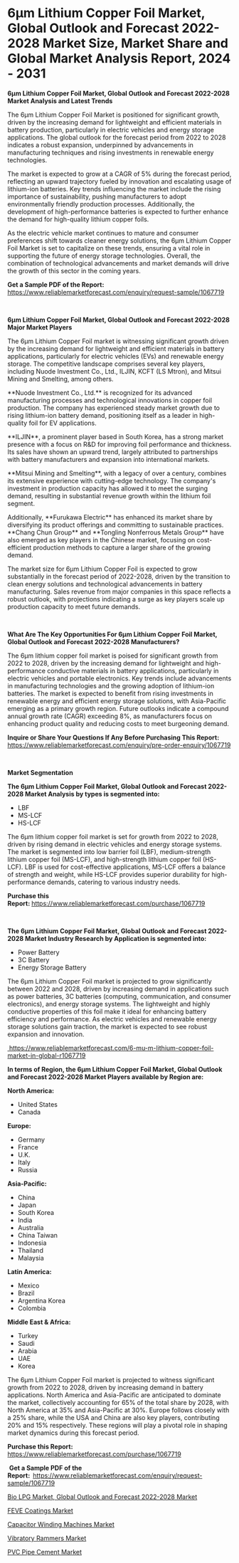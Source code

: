 <p><h1>6μm Lithium Copper Foil Market, Global Outlook and Forecast 2022-2028 Market Size, Market Share and Global Market Analysis Report, 2024 - 2031</h1></p><p><strong>6μm Lithium Copper Foil Market, Global Outlook and Forecast 2022-2028 Market Analysis and Latest Trends</strong></p>
<p><p>The 6μm Lithium Copper Foil Market is positioned for significant growth, driven by the increasing demand for lightweight and efficient materials in battery production, particularly in electric vehicles and energy storage applications. The global outlook for the forecast period from 2022 to 2028 indicates a robust expansion, underpinned by advancements in manufacturing techniques and rising investments in renewable energy technologies. </p><p>The market is expected to grow at a CAGR of 5% during the forecast period, reflecting an upward trajectory fueled by innovation and escalating usage of lithium-ion batteries. Key trends influencing the market include the rising importance of sustainability, pushing manufacturers to adopt environmentally friendly production processes. Additionally, the development of high-performance batteries is expected to further enhance the demand for high-quality lithium copper foils. </p><p>As the electric vehicle market continues to mature and consumer preferences shift towards cleaner energy solutions, the 6μm Lithium Copper Foil Market is set to capitalize on these trends, ensuring a vital role in supporting the future of energy storage technologies. Overall, the combination of technological advancements and market demands will drive the growth of this sector in the coming years.</p></p>
<p><strong>Get a Sample PDF of the Report:&nbsp;</strong> <a href="https://www.reliablemarketforecast.com/enquiry/request-sample/1067719">https://www.reliablemarketforecast.com/enquiry/request-sample/1067719</a></p>
<p>&nbsp;</p>
<p><strong>6μm Lithium Copper Foil Market, Global Outlook and Forecast 2022-2028 Major Market Players</strong></p>
<p><p>The 6μm Lithium Copper Foil market is witnessing significant growth driven by the increasing demand for lightweight and efficient materials in battery applications, particularly for electric vehicles (EVs) and renewable energy storage. The competitive landscape comprises several key players, including Nuode Investment Co., Ltd., ILJIN, KCFT (LS Mtron), and Mitsui Mining and Smelting, among others.</p><p>**Nuode Investment Co., Ltd.** is recognized for its advanced manufacturing processes and technological innovations in copper foil production. The company has experienced steady market growth due to rising lithium-ion battery demand, positioning itself as a leader in high-quality foil for EV applications.</p><p>**ILJIN**, a prominent player based in South Korea, has a strong market presence with a focus on R&D for improving foil performance and thickness. Its sales have shown an upward trend, largely attributed to partnerships with battery manufacturers and expansion into international markets.</p><p>**Mitsui Mining and Smelting**, with a legacy of over a century, combines its extensive experience with cutting-edge technology. The company's investment in production capacity has allowed it to meet the surging demand, resulting in substantial revenue growth within the lithium foil segment.</p><p>Additionally, **Furukawa Electric** has enhanced its market share by diversifying its product offerings and committing to sustainable practices. **Chang Chun Group** and **Tongling Nonferrous Metals Group** have also emerged as key players in the Chinese market, focusing on cost-efficient production methods to capture a larger share of the growing demand.</p><p>The market size for 6μm Lithium Copper Foil is expected to grow substantially in the forecast period of 2022-2028, driven by the transition to clean energy solutions and technological advancements in battery manufacturing. Sales revenue from major companies in this space reflects a robust outlook, with projections indicating a surge as key players scale up production capacity to meet future demands.</p></p>
<p>&nbsp;</p>
<p><strong>What Are The Key Opportunities For 6μm Lithium Copper Foil Market, Global Outlook and Forecast 2022-2028 Manufacturers?</strong></p>
<p><p>The 6μm lithium copper foil market is poised for significant growth from 2022 to 2028, driven by the increasing demand for lightweight and high-performance conductive materials in battery applications, particularly in electric vehicles and portable electronics. Key trends include advancements in manufacturing technologies and the growing adoption of lithium-ion batteries. The market is expected to benefit from rising investments in renewable energy and efficient energy storage solutions, with Asia-Pacific emerging as a primary growth region. Future outlooks indicate a compound annual growth rate (CAGR) exceeding 8%, as manufacturers focus on enhancing product quality and reducing costs to meet burgeoning demand.</p></p>
<p><strong>Inquire or Share Your Questions If Any Before Purchasing This Report:</strong> <a href="https://www.reliablemarketforecast.com/enquiry/pre-order-enquiry/1067719">https://www.reliablemarketforecast.com/enquiry/pre-order-enquiry/1067719</a></p>
<p>&nbsp;</p>
<p><strong>Market Segmentation</strong></p>
<p><strong>The 6μm Lithium Copper Foil Market, Global Outlook and Forecast 2022-2028 Market Analysis by types is segmented into:</strong></p>
<p><ul><li>LBF</li><li>MS-LCF</li><li>HS-LCF</li></ul></p>
<p><p>The 6μm lithium copper foil market is set for growth from 2022 to 2028, driven by rising demand in electric vehicles and energy storage systems. The market is segmented into low barrier foil (LBF), medium-strength lithium copper foil (MS-LCF), and high-strength lithium copper foil (HS-LCF). LBF is used for cost-effective applications, MS-LCF offers a balance of strength and weight, while HS-LCF provides superior durability for high-performance demands, catering to various industry needs.</p></p>
<p><strong>Purchase this Report:&nbsp;</strong><a href="https://www.reliablemarketforecast.com/purchase/1067719">https://www.reliablemarketforecast.com/purchase/1067719</a></p>
<p>&nbsp;</p>
<p><strong>The 6μm Lithium Copper Foil Market, Global Outlook and Forecast 2022-2028 Market Industry Research by Application is segmented into:</strong></p>
<p><ul><li>Power Battery</li><li>3C Battery</li><li>Energy Storage Battery</li></ul></p>
<p><p>The 6μm Lithium Copper Foil market is projected to grow significantly between 2022 and 2028, driven by increasing demand in applications such as power batteries, 3C batteries (computing, communication, and consumer electronics), and energy storage systems. The lightweight and highly conductive properties of this foil make it ideal for enhancing battery efficiency and performance. As electric vehicles and renewable energy storage solutions gain traction, the market is expected to see robust expansion and innovation.</p></p>
<p><a href="https://www.reliablemarketforecast.com/6-mu-m-lithium-copper-foil-market-in-global-r1067719">&nbsp;https://www.reliablemarketforecast.com/6-mu-m-lithium-copper-foil-market-in-global-r1067719</a></p>
<p><strong>In terms of Region, the 6μm Lithium Copper Foil Market, Global Outlook and Forecast 2022-2028 Market Players available by Region are:</strong></p>
<p>
    <p> <strong> North America: </strong>
        <ul>
            <li>United States</li>
            <li>Canada</li>
        </ul>
        </p> 
    <p> <strong> Europe: </strong>
        <ul>
            <li>Germany</li>
            <li>France</li>
            <li>U.K.</li>
            <li>Italy</li>
            <li>Russia</li>
        </ul>
        </p> 
    <p> <strong> Asia-Pacific: </strong>
        <ul>
            <li>China</li>
            <li>Japan</li>
            <li>South Korea</li>
            <li>India</li>
            <li>Australia</li>
            <li>China Taiwan</li>
            <li>Indonesia</li>
            <li>Thailand</li>
            <li>Malaysia</li>
        </ul>
        </p> 
    <p> <strong> Latin America: </strong>
        <ul>
            <li>Mexico</li>
            <li>Brazil</li>
            <li>Argentina Korea</li>
            <li>Colombia</li>
        </ul>
        </p> 
    <p> <strong> Middle East & Africa: </strong>
        <ul>
            <li>Turkey</li>
            <li>Saudi</li>
            <li>Arabia</li>
            <li>UAE</li>
            <li>Korea</li>
        </ul>
    </p>
    </p>
<p><p>The 6μm Lithium Copper Foil market is projected to witness significant growth from 2022 to 2028, driven by increasing demand in battery applications. North America and Asia-Pacific are anticipated to dominate the market, collectively accounting for 65% of the total share by 2028, with North America at 35% and Asia-Pacific at 30%. Europe follows closely with a 25% share, while the USA and China are also key players, contributing 20% and 15% respectively. These regions will play a pivotal role in shaping market dynamics during this forecast period.</p></p>
<p><strong>Purchase this Report: </strong><a href="https://www.reliablemarketforecast.com/purchase/1067719">https://www.reliablemarketforecast.com/purchase/1067719</a></p>
<p>&nbsp;<strong>Get a Sample PDF of the Report:&nbsp;&nbsp;</strong><a href="https://www.reliablemarketforecast.com/enquiry/request-sample/1067719">https://www.reliablemarketforecast.com/enquiry/request-sample/1067719</a></p>
<p><strong></strong></p>
<p><p><a href="https://github.com/PeterParrish5/Market-Research-Report-List-6/blob/main/bio-lpg-market-global-outlook-and-forecast-2022-2028-market.md">Bio LPG Market, Global Outlook and Forecast 2022-2028 Market</a></p><p><a href="https://issuu.com/reportprime-2/docs/feve-coatings-market-size-2030.pptx_67eb66201bd602">FEVE Coatings Market</a></p><p><a href="https://medium.com/@rasauncoleman1/this-report-aims-to-provide-a-comprehensive-presentation-of-the-global-market-for-capacitor-winding-8fa5a0285165">Capacitor Winding Machines Market</a></p><p><a href="https://medium.com/@rasauncoleman1/the-vibratory-rammers-market-is-experiencing-higher-than-anticipated-demand-compared-to-99006e7ce11b">Vibratory Rammers Market</a></p><p><a href="https://www.linkedin.com/pulse/market-dynamics-future-trends-global-pvc-pipe-cement-sector-srtpe?trackingId=shBwIOa0SSCGqX78cCCNtA%3D%3D">PVC Pipe Cement Market</a></p></p>